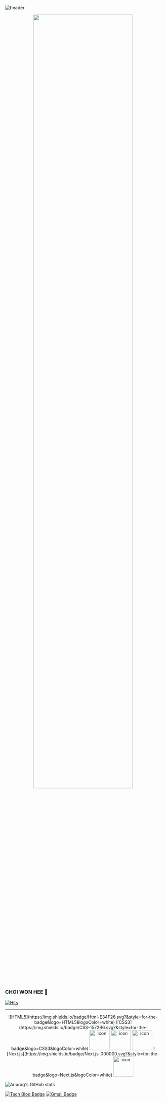 ![header](https://capsule-render.vercel.app/api?type=waving&color=auto&height=240&section=header&text=One's%20Github&fontSize=90)

<div align="center">
<img width="80%" src="https://velog.velcdn.com/images/everyone_joy/post/a50524a9-3acc-49d3-88cb-a31d209b4645/image.gif"/>
</div>

### CHOI WON HEE 👋
[![Hits](https://hits.seeyoufarm.com/api/count/incr/badge.svg?url=https%3A%2F%2Fgithub.com%2Fwonny2&count_bg=%237FD579&title_bg=%23125A0D&icon=&icon_color=%23E7E7E7&title=hits&edge_flat=false)](https://hits.seeyoufarm.com)

---
<!-- 
  <div stlye="display:flex; flex-direction:row;">
     <img src="https://techstack-generator.vercel.app/js-icon.svg" alt="icon" width="65" height="65" />
     <img src="https://techstack-generator.vercel.app/ts-icon.svg" alt="icon" width="65" height="65" />
     <img src="https://techstack-generator.vercel.app/react-icon.svg" alt="icon" width="65" height="65" />
     <img src="https://techstack-generator.vercel.app/graphql-icon.svg" alt="icon" width="65" height="65" />
  </div> -->
  

<!-- ![GraphQL](https://img.shields.io/badge/GraphQL.js-E10098.svg?&style=for-the-badge&logo=GraphQL.js&logoColor=white) -->
<!-- ![JavaScript](https://img.shields.io/badge/Javascript-F7DF1E.svg?&style=for-the-badge&logo=JavaScript&logoColor=white) -->
<!-- ![TypeScript](https://img.shields.io/badge/TypeScript-3178C6.svg?&style=for-the-badge&logo=TypeScript&logoColor=white) -->
<!-- ![React](https://img.shields.io/badge/React-61DAFB.svg?&style=for-the-badge&logo=React&logoColor=white) -->

<div align="center">
  <div stlye="display:flex; flex-direction:row;">
    ![HTML5](https://img.shields.io/badge/Html-E34F26.svg?&style=for-the-badge&logo=HTML5&logoColor=white)
    ![CSS3](https://img.shields.io/badge/CSS-1572B6.svg?&style=for-the-badge&logo=CSS3&logoColor=white)
    <img src="https://techstack-generator.vercel.app/js-icon.svg" alt="icon" width="65" height="65" />
    <img src="https://techstack-generator.vercel.app/ts-icon.svg" alt="icon" width="65" height="65" />
    <img src="https://techstack-generator.vercel.app/react-icon.svg" alt="icon" width="65" height="65" />
    ![Next.js](https://img.shields.io/badge/Next.js-000000.svg?&style=for-the-badge&logo=Next.js&logoColor=white)
    <img src="https://techstack-generator.vercel.app/graphql-icon.svg" alt="icon" width="65" height="65" />
  </div>
</div>


![Anurag's GitHub stats](https://github-readme-stats.vercel.app/api?username=wonny2&show_icons=true&bg_color=00000000)


[![Tech Blog Badge](http://img.shields.io/badge/-Tech%20blog-black?style=flat-square&logo=github&link=https://soo-vely-dev.tistory.com/)]([https://soo-vely-dev.tistory.com/](https://velog.io/@everyone_joy))
[![Gmail Badge](https://img.shields.io/badge/Gmail-d14836?style=flat-square&logo=Gmail&logoColor=white&link=mailto:kimsh1691@gmail.com)](mailto:onehee2choi@gmail.com)


